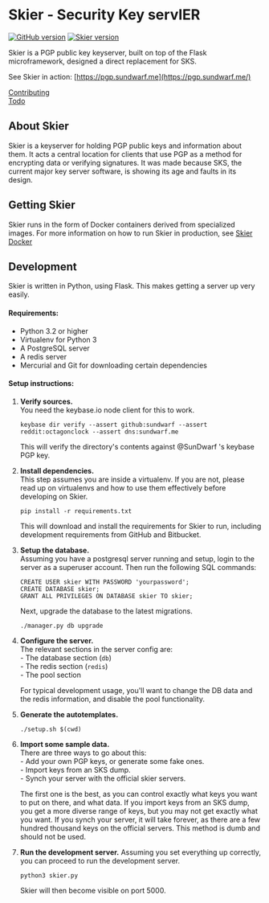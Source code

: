 # Skier - Security Key servIER

[![GitHub version](https://badge.fury.io/gh/SkierPGP%2FSkier.svg)](http://badge.fury.io/gh/SkierPGP%2FSkier)
[![Skier version](https://img.shields.io/badge/Skier-1.5-green.svg)](https://img.shields.io/badge/Skier-1.5-green.svg)

Skier is a PGP public key keyserver, built on top of the Flask microframework, designed a direct replacement for SKS.  

See Skier in action: [https://pgp.sundwarf.me](https://pgp.sundwarf.me/)

[Contributing](CONTRIBUTING.md)  
[Todo](TODO.md)


## About Skier

Skier is a keyserver for holding PGP public keys and information about them. It acts a central location for clients that use PGP as a method for encrypting data or verifying signatures.
It was made because SKS, the current major key server software, is showing its age and faults in its design. 

## Getting Skier

Skier runs in the form of Docker containers derived from specialized images. For more information on how to run Skier in production, see [Skier Docker](https://git.sundwarf.me/Skier/skier_docker)

## Development

Skier is written in Python, using Flask. This makes getting a server up very easily.

#### Requirements:
 - Python 3.2 or higher
 - Virtualenv for Python 3
 - A PostgreSQL server
 - A redis server
 - Mercurial and Git for downloading certain dependencies
 
#### Setup instructions:  
 1. **Verify sources.**  
    You need the keybase.io node client for this to work.
    
        keybase dir verify --assert github:sundwarf --assert reddit:octagonclock --assert dns:sundwarf.me
 
    This will verify the directory's contents against @SunDwarf 's keybase PGP key. 
    
 2. **Install dependencies.**  
    This step assumes you are inside a virtualenv. If you are not, please read up on virtualenvs and how to use them effectively before developing on Skier.
    
        pip install -r requirements.txt
        
    This will download and install the requirements for Skier to run, including development requirements from GitHub and Bitbucket.
    
 3. **Setup the database.**  
    Assuming you have a postgresql server running and setup, login to the server as a superuser account.
    Then run the following SQL commands:
    
        CREATE USER skier WITH PASSWORD 'yourpassword';
        CREATE DATABASE skier;
        GRANT ALL PRIVILEGES ON DATABASE skier TO skier;
        
    Next, upgrade the database to the latest migrations.
    
        ./manager.py db upgrade
        
 4. **Configure the server.**  
    The relevant sections in the server config are:  
         - The database section (`db`)  
         - The redis section (`redis`)  
         - The pool section  
        
    For typical development usage, you'll want to change the DB data and the redis information, and disable the pool functionality.
 
 5. **Generate the autotemplates.**
    
        ./setup.sh $(cwd)
 
 6. **Import some sample data.**  
    There are three ways to go about this:  
        - Add your own PGP keys, or generate some fake ones.  
        - Import keys from an SKS dump.  
        - Synch your server with the official skier servers.  
        
    The first one is the best, as you can control exactly what keys you want to put on there, and what data.
    If you import keys from an SKS dump, you get a more diverse range of keys, but you may not get exactly what you want.
    If you synch your server, it will take forever, as there are a few hundred thousand keys on the official servers. This method is dumb and should not be used.
    
 
 7. **Run the development server.**
    Assuming you set everything up correctly, you can proceed to run the development server.
    
        python3 skier.py
       
    Skier will then become visible on port 5000.
    